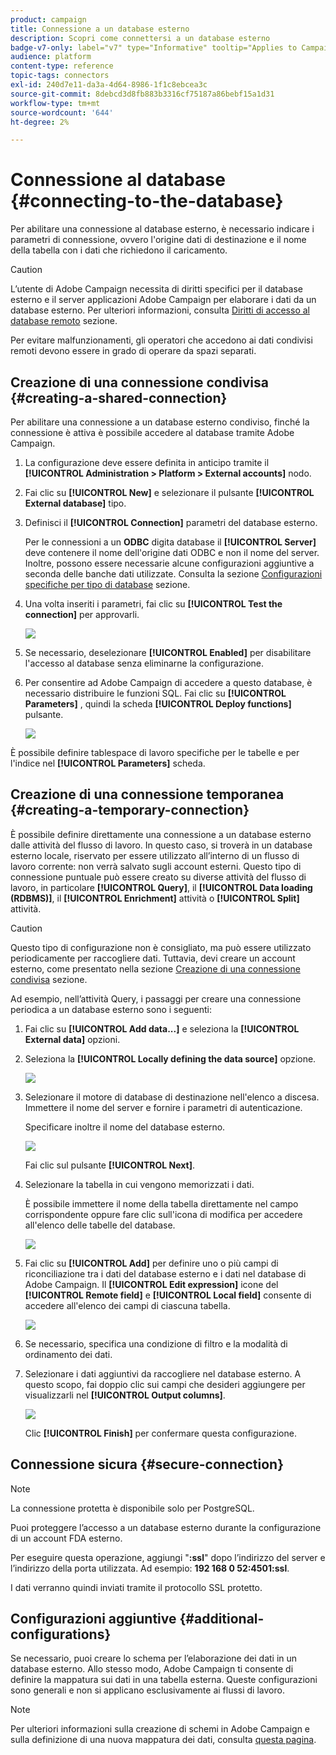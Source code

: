 ```yaml
---
product: campaign
title: Connessione a un database esterno
description: Scopri come connettersi a un database esterno
badge-v7-only: label="v7" type="Informative" tooltip="Applies to Campaign Classic v7 only"
audience: platform
content-type: reference
topic-tags: connectors
exl-id: 240d7e11-da3a-4d64-8986-1f1c8ebcea3c
source-git-commit: 8debcd3d8fb883b3316cf75187a86bebf15a1d31
workflow-type: tm+mt
source-wordcount: '644'
ht-degree: 2%

---
```


# Connessione al database {#connecting-to-the-database}



Per abilitare una connessione al database esterno, è necessario indicare i parametri di connessione, ovvero l&#39;origine dati di destinazione e il nome della tabella con i dati che richiedono il caricamento.

>[!CAUTION]
>
>L’utente di Adobe Campaign necessita di diritti specifici per il database esterno e il server applicazioni Adobe Campaign per elaborare i dati da un database esterno. Per ulteriori informazioni, consulta [Diritti di accesso al database remoto](../../installation/using/remote-database-access-rights.md) sezione.
>
>Per evitare malfunzionamenti, gli operatori che accedono ai dati condivisi remoti devono essere in grado di operare da spazi separati.

## Creazione di una connessione condivisa {#creating-a-shared-connection}

Per abilitare una connessione a un database esterno condiviso, finché la connessione è attiva è possibile accedere al database tramite Adobe Campaign.

1. La configurazione deve essere definita in anticipo tramite il **[!UICONTROL Administration > Platform > External accounts]** nodo.
1. Fai clic su **[!UICONTROL New]** e selezionare il pulsante **[!UICONTROL External database]** tipo.
1. Definisci il **[!UICONTROL Connection]** parametri del database esterno.

   Per le connessioni a un **ODBC** digita database il **[!UICONTROL Server]** deve contenere il nome dell&#39;origine dati ODBC e non il nome del server. Inoltre, possono essere necessarie alcune configurazioni aggiuntive a seconda delle banche dati utilizzate. Consulta la sezione [Configurazioni specifiche per tipo di database](../../installation/using/configure-fda.md) sezione.

1. Una volta inseriti i parametri, fai clic su **[!UICONTROL Test the connection]** per approvarli.

   ![](assets/wf-external-account-create.png)

1. Se necessario, deselezionare **[!UICONTROL Enabled]** per disabilitare l&#39;accesso al database senza eliminarne la configurazione.
1. Per consentire ad Adobe Campaign di accedere a questo database, è necessario distribuire le funzioni SQL. Fai clic su **[!UICONTROL Parameters]** , quindi la scheda **[!UICONTROL Deploy functions]** pulsante.

   ![](assets/wf-external-account-functions.png)

È possibile definire tablespace di lavoro specifiche per le tabelle e per l&#39;indice nel **[!UICONTROL Parameters]** scheda.

## Creazione di una connessione temporanea {#creating-a-temporary-connection}

È possibile definire direttamente una connessione a un database esterno dalle attività del flusso di lavoro. In questo caso, si troverà in un database esterno locale, riservato per essere utilizzato all’interno di un flusso di lavoro corrente: non verrà salvato sugli account esterni. Questo tipo di connessione puntuale può essere creato su diverse attività del flusso di lavoro, in particolare **[!UICONTROL Query]**, il **[!UICONTROL Data loading (RDBMS)]**, il **[!UICONTROL Enrichment]** attività o **[!UICONTROL Split]** attività.

>[!CAUTION]
>
>Questo tipo di configurazione non è consigliato, ma può essere utilizzato periodicamente per raccogliere dati. Tuttavia, devi creare un account esterno, come presentato nella sezione [Creazione di una connessione condivisa](#creating-a-shared-connection) sezione.

Ad esempio, nell’attività Query, i passaggi per creare una connessione periodica a un database esterno sono i seguenti:

1. Fai clic su **[!UICONTROL Add data...]** e seleziona la **[!UICONTROL External data]** opzioni.
1. Seleziona la **[!UICONTROL Locally defining the data source]** opzione.

   ![](assets/wf_add_data_local_external_data.png)

1. Selezionare il motore di database di destinazione nell&#39;elenco a discesa. Immettere il nome del server e fornire i parametri di autenticazione.

   Specificare inoltre il nome del database esterno.

   ![](assets/wf_add_data_local_external_data_param.png)

   Fai clic sul pulsante **[!UICONTROL Next]**.

1. Selezionare la tabella in cui vengono memorizzati i dati.

   È possibile immettere il nome della tabella direttamente nel campo corrispondente oppure fare clic sull&#39;icona di modifica per accedere all&#39;elenco delle tabelle del database.

   ![](assets/wf_add_data_local_external_data_select_table.png)

1. Fai clic su **[!UICONTROL Add]** per definire uno o più campi di riconciliazione tra i dati del database esterno e i dati nel database di Adobe Campaign. Il **[!UICONTROL Edit expression]** icone del **[!UICONTROL Remote field]** e **[!UICONTROL Local field]** consente di accedere all&#39;elenco dei campi di ciascuna tabella.

   ![](assets/wf_add_data_local_external_data_join.png)

1. Se necessario, specifica una condizione di filtro e la modalità di ordinamento dei dati.
1. Selezionare i dati aggiuntivi da raccogliere nel database esterno. A questo scopo, fai doppio clic sui campi che desideri aggiungere per visualizzarli nel **[!UICONTROL Output columns]**.

   ![](assets/wf_add_data_local_external_data_select.png)

   Clic **[!UICONTROL Finish]** per confermare questa configurazione.

## Connessione sicura {#secure-connection}

>[!NOTE]
>
>La connessione protetta è disponibile solo per PostgreSQL.

Puoi proteggere l’accesso a un database esterno durante la configurazione di un account FDA esterno.

Per eseguire questa operazione, aggiungi &quot;**:ssl**&quot; dopo l’indirizzo del server e l’indirizzo della porta utilizzata. Ad esempio: **192 168 0 52:4501:ssl**.

I dati verranno quindi inviati tramite il protocollo SSL protetto.

## Configurazioni aggiuntive {#additional-configurations}

Se necessario, puoi creare lo schema per l’elaborazione dei dati in un database esterno. Allo stesso modo, Adobe Campaign ti consente di definire la mappatura sui dati in una tabella esterna. Queste configurazioni sono generali e non si applicano esclusivamente ai flussi di lavoro.

>[!NOTE]
>
>Per ulteriori informazioni sulla creazione di schemi in Adobe Campaign e sulla definizione di una nuova mappatura dei dati, consulta [questa pagina](../../configuration/using/about-schema-edition.md).
